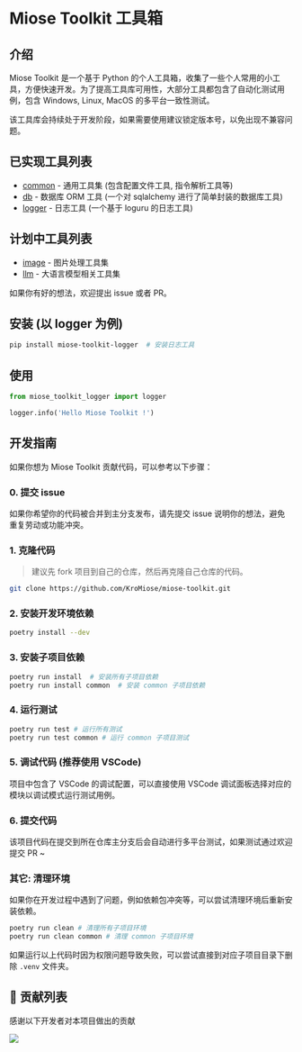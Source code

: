 # Miose Toolkit 工具箱

## 介绍

Miose Toolkit 是一个基于 Python 的个人工具箱，收集了一些个人常用的小工具，方便快速开发。为了提高工具库可用性，大部分工具都包含了自动化测试用例，包含 Windows, Linux, MacOS 的多平台一致性测试。

该工具库会持续处于开发阶段，如果需要使用建议锁定版本号，以免出现不兼容问题。

## 已实现工具列表

- [common](./packages/common/README.md) - 通用工具集 (包含配置文件工具, 指令解析工具等)
- [db](./packages/db/README.md) - 数据库 ORM 工具 (一个对 sqlalchemy 进行了简单封装的数据库工具)
- [logger](./packages/logger/README.md) - 日志工具 (一个基于 loguru 的日志工具)

## 计划中工具列表

- [image](./packages/image/README.md) - 图片处理工具集
- [llm](./packages/llm/README.md) - 大语言模型相关工具集

如果你有好的想法，欢迎提出 issue 或者 PR。

## 安装 (以 logger 为例)

```bash
pip install miose-toolkit-logger  # 安装日志工具
```

## 使用

```python
from miose_toolkit_logger import logger

logger.info('Hello Miose Toolkit !')
```

## 开发指南

如果你想为 Miose Toolkit 贡献代码，可以参考以下步骤：

### 0. 提交 issue

如果你希望你的代码被合并到主分支发布，请先提交 issue 说明你的想法，避免重复劳动或功能冲突。

### 1. 克隆代码

> 建议先 fork 项目到自己的仓库，然后再克隆自己仓库的代码。

```bash
git clone https://github.com/KroMiose/miose-toolkit.git
```

### 2. 安装开发环境依赖

```bash
poetry install --dev
```

### 3. 安装子项目依赖

```bash
poetry run install  # 安装所有子项目依赖
poetry run install common  # 安装 common 子项目依赖
```

### 4. 运行测试

```bash
poetry run test # 运行所有测试
poetry run test common # 运行 common 子项目测试
```

### 5. 调试代码 (推荐使用 VSCode)

项目中包含了 VSCode 的调试配置，可以直接使用 VSCode 调试面板选择对应的模块以调试模式运行测试用例。

### 6. 提交代码

该项目代码在提交到所在仓库主分支后会自动进行多平台测试，如果测试通过欢迎提交 PR ~

### 其它: 清理环境

如果你在开发过程中遇到了问题，例如依赖包冲突等，可以尝试清理环境后重新安装依赖。

```bash
poetry run clean # 清理所有子项目环境
poetry run clean common # 清理 common 子项目环境
```

如果运行以上代码时因为权限问题导致失败，可以尝试直接到对应子项目目录下删除 `.venv` 文件夹。


## 🤝 贡献列表

感谢以下开发者对本项目做出的贡献

<a href="https://github.com/KroMiose/miose-toolkit/graphs/contributors">
  <img src="https://contrib.rocks/image?repo=KroMiose/miose-toolkit&max=1000" />
</a>
